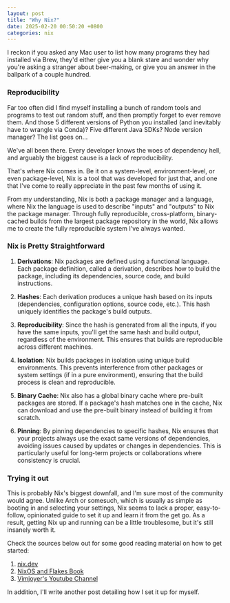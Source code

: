 ```yaml
---
layout: post
title: "Why Nix?"
date: 2025-02-20 00:50:20 +0800
categories: nix
---
```


I reckon if you asked any Mac user to list how many programs they had installed via Brew, they'd either give you a blank stare and wonder why you're asking a stranger about beer-making, or give you an answer in the ballpark of a couple hundred.

### Reproducibility

Far too often did I find myself installing a bunch of random tools and programs to test out random stuff, and then promptly forget to ever remove them. And those 5 different versions of Python you installed (and inevitably have to wrangle via Conda)? Five different Java SDKs? Node version manager? The list goes on...

We've all been there. Every developer knows the woes of dependency hell, and arguably the biggest cause is a lack of reproducibility.

That's where Nix comes in. Be it on a system-level, environment-level, or even package-level, Nix is a tool that was developed for just that, and one that I've come to really appreciate in the past few months of using it.

From my understanding, Nix is both a package manager and a language, where Nix the language is used to describe "inputs" and "outputs" to Nix the package manager. Through fully reproducible, cross-platform, binary-cached builds from the largest package repository in the world, Nix allows me to create the fully reproducible system I've always wanted.

### Nix is Pretty Straightforward

1. **Derivations**: Nix packages are defined using a functional language. Each package definition, called a derivation, describes how to build the package, including its dependencies, source code, and build instructions.

2. **Hashes**: Each derivation produces a unique hash based on its inputs (dependencies, configuration options, source code, etc.). This hash uniquely identifies the package's build outputs.

3. **Reproducibility**: Since the hash is generated from all the inputs, if you have the same inputs, you'll get the same hash and build output, regardless of the environment. This ensures that builds are reproducible across different machines.

4. **Isolation**: Nix builds packages in isolation using unique build environments. This prevents interference from other packages or system settings (if in a pure environment), ensuring that the build process is clean and reproducible.

5. **Binary Cache**: Nix also has a global binary cache where pre-built packages are stored. If a package's hash matches one in the cache, Nix can download and use the pre-built binary instead of building it from scratch.

6. **Pinning**: By pinning dependencies to specific hashes, Nix ensures that your projects always use the exact same versions of dependencies, avoiding issues caused by updates or changes in dependencies. This is particularly useful for long-term projects or collaborations where consistency is crucial.

### Trying it out

This is probably Nix's biggest downfall, and I'm sure most of the community would agree. Unlike Arch or somesuch, which is usually as simple as booting in and selecting your settings, Nix seems to lack a proper, easy-to-follow, opinionated guide to set it up and learn it from the get go. As a result, getting Nix up and running can be a little troublesome, but it's still insanely worth it.

Check the sources below out for some good reading material on how to get started:

1. [nix.dev](https://nix.dev/)
2. [NixOS and Flakes Book](https://nixos-and-flakes.thiscute.world/)
3. [Vimjoyer's Youtube Channel](https://www.youtube.com/@vimjoyer)

In addition, I'll write another post detailing how I set it up for myself.
